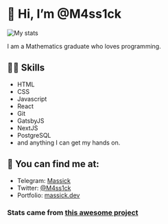 # 👋 Hi, I’m @M4ss1ck

![My stats](https://github-readme-stats.vercel.app/api?username=M4ss1ck&count_private=true&show_icons=true&theme=radical)

I am a Mathematics graduate who loves programming. 

## 💪🏼 Skills
- HTML
- CSS
- Javascript
- React
- Git
- GatsbyJS
- NextJS
- PostgreSQL
- and anything I can get my hands on.

## 👀 You can find me at:
- Telegram: [Massick](https://t.me/m4ss1ck)
- Twitter: [@M4ss1ck](https://twitter.com/M4ss1ck)
- Portfolio: [massick.dev](https://massick.dev/)


### Stats came from [this awesome project](https://github.com/anuraghazra/github-readme-stats)

<!---
M4ss1ck/M4ss1ck is a ✨ special ✨ repository because its `README.md` (this file) appears on your GitHub profile.
You can click the Preview link to take a look at your changes.
--->
